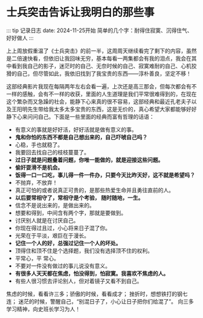 # 士兵突击告诉让我明白的那些事

::: tip 记录日志
date: 2024-11-25开始
简单的几个字：耐得住寂寞、沉得住气、好好做人
:::

上上周放假重温了《士兵突击》的前一半，这周周天继续看完了剩下的内容，虽然是二倍速快看，但依旧让我回味无穷，基本每看一两集都会有我的泪点，我会在其中看到我自己的影子，迷茫时的自己、无奈时候的自己、寂寞难耐的自己、心机狡猾的自己，但尽管如此，我依旧找到了我宝贵的东西——淳朴善良，坚定不移！

这部经典影片我现在每隔两年左右会看一遍，上次还是高三那会，但每次都会有不一样的感触，会有不一样的收获，里面的人生道理是我们平常很难得到的，在现在这个繁杂而又急躁的社会，能静下心来真的很不容易，这部经典和最近孔老夫子以及王阳明先生带给我太多太多宝贵的东西，这是无价的，真心希望大家都能够好好静下心来问问自己。下面是一些里面的经典而富有哲理的话语：

-  有意义的事就是好好活，好好活就是做有意义的事。
-  **鬼和你怕的东西不都是自己想出来的，自己吓唬自己吗？**
-  心稳，手也就稳了。
-  我要回去找自己的枝枝蔓蔓了。
-  **过日子就是问题叠着问题，你唯一能做的，就是迎接这些问题。**
-  **偷奸耍滑不是机会。**
-  **饭得一口一口吃，事儿得一件一件办，只要今天比昨天好，这不就是希望吗？**
-  不抛弃，不放弃！
-  真正可怕的或者说真正可贵的，是那些热爱生命并且勇往直前的人。
-  **以后要常相守了，常相守是个考验，   随时随地，一生。**
-  信念不是说出来的，是做出来的。
-  想要和得到，中间含有两个字，那就是要做到。
-  讨厌别人就是在讨厌自己。
-  你现在得过且过，小心将来日子混了你。
-  光荣在于平淡，艰巨在于漫长。
-  **记住一个人的好，总强过记住一个人的坏处。**
-  顶得住和顶不住是个选择题，我们没有选择顶不住的权利。
-  平常心，平 常心。
-  不要对一件没有做过的事儿说没有意义。
-  **有很多人天天都在焦虑，怕没得到，怕寂寞。我喜欢不焦虑的人。**
-  有些人很习惯去评论别人，但对着镜子又看不到自己。

焦虑的时候，看看许三多；骄傲的时候，看看成才；
挫折时，想想铁打的钢七连；
迷茫的时候，警醒自己，“别混日子了，小心让日子把你们给混了”。
向三多学习精神，向史班长学习为人！